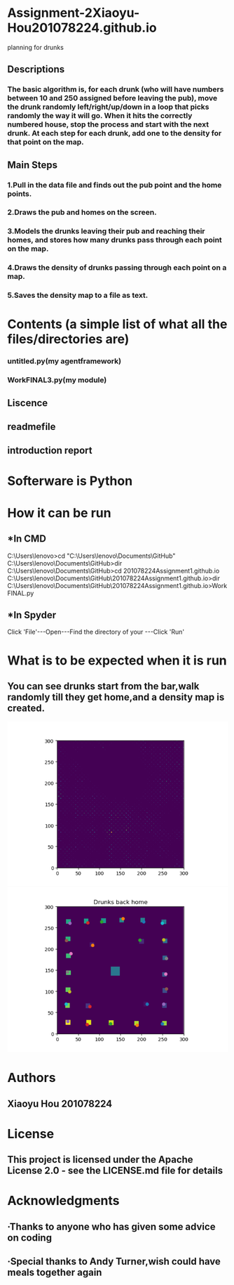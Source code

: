 # Assignment-2Xiaoyu-Hou201078224.github.io
 planning for drunks
## Descriptions 
### The basic algorithm is, for each drunk (who will have numbers between 10 and 250 assigned before leaving the pub), move the drunk randomly left/right/up/down in a loop that picks randomly the way it will go. When it hits the correctly numbered house, stop the process and start with the next drunk. At each step for each drunk, add one to the density for that point on the map.
## Main Steps
### 1.Pull in the data file and finds out the pub point and the home points.
### 2.Draws the pub and homes on the screen.
### 3.Models the drunks leaving their pub and reaching their homes, and stores how many drunks pass through each point on the map.
### 4.Draws the density of drunks passing through each point on a map.
### 5.Saves the density map to a file as text.
# Contents (a simple list of what all the files/directories are)
### untitled.py(my agentframework)
### WorkFINAL3.py(my module)
## Liscence
## readmefile
## introduction report
# Softerware is Python
# How it can be run 
## *In CMD
C:\Users\lenovo>cd "C:\Users\lenovo\Documents\GitHub"
C:\Users\lenovo\Documents\GitHub>dir
C:\Users\lenovo\Documents\GitHub>cd 201078224Assignment1.github.io
C:\Users\lenovo\Documents\GitHub\201078224Assignment1.github.io>dir
C:\Users\lenovo\Documents\GitHub\201078224Assignment1.github.io>WorkFINAL.py
## *In Spyder
Click 'File'---Open---Find the directory of your ---Click 'Run'
# What is to be expected when it is run
## You can see drunks start from the bar,walk randomly till they get home,and a density map is created.

![densityplot](https://github.com/Hou465/Assignment-2Xiaoyu-Hou.github.io/blob/master/density.png)
![mapplot](https://github.com/Hou465/Assignment-2Xiaoyu-Hou.github.io/blob/master/map.png)

# Authors 
## Xiaoyu Hou 201078224
# License
## This project is licensed under the Apache License 2.0 - see the LICENSE.md file for details
# Acknowledgments
## ·Thanks to anyone who has given some advice on coding
## ·Special thanks to Andy Turner,wish could have meals together again 
